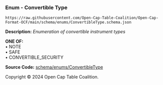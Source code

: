 ### Enum - Convertible Type

`https://raw.githubusercontent.com/Open-Cap-Table-Coalition/Open-Cap-Format-OCF/main/schema/enums/ConvertibleType.schema.json`

**Description:** _Enumeration of convertible instrument types_

**ONE OF:**</br>&bull; NOTE </br>&bull; SAFE </br>&bull; CONVERTIBLE_SECURITY

**Source Code:** [schema/enums/ConvertibleType](../../../../schema/enums/ConvertibleType.schema.json)

Copyright © 2024 Open Cap Table Coalition.
